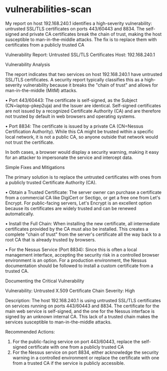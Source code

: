 # vulnerabilities-scan
My report on host 192.168.240.1 identifies a high-severity vulnerability: untrusted SSL/TLS certificates on ports 443/60443 and 8834. The self-signed and private CA certificates break the chain of trust, making the host susceptible to man-in-the-middle attacks. The fix is to replace them with certificates from a publicly trusted CA 

Vulnerability Report: Untrusted SSL/TLS Certificates
Host: 192.168.240.1

Vulnerability Analysis

The report indicates that two services on host 192.168.240.1 have untrusted SSL/TLS certificates. A security report typically classifies this as a high-severity vulnerability because it breaks the "chain of trust" and allows for man-in-the-middle (MitM) attacks.

• Port 443/60443: The certificate is self-signed, as the Subject (CN=laptop-pkep2uja) and the Issuer are identical. Self-signed certificates are not issued by a recognized Certificate Authority (CA) and are therefore not trusted by default in web browsers and operating systems.

• Port 8834: The certificate is issued by a private CA (CN=Nessus Certification Authority). While this CA might be trusted within a specific local network, it is not a public CA, so anyone outside that network would not trust the certificate.

In both cases, a browser would display a security warning, making it easy for an attacker to impersonate the service and intercept data.

Simple Fixes and Mitigations

The primary solution is to replace the untrusted certificates with ones from a publicly trusted Certificate Authority (CA).

• Obtain a Trusted Certificate: The server owner can purchase a certificate from a commercial CA like DigiCert or Sectigo, or get a free one from Let's Encrypt. For public-facing servers, Let's Encrypt is an excellent option because its certificates are widely trusted and can be renewed automatically.

• Install the Full Chain: When installing the new certificate, all intermediate certificates provided by the CA must also be installed. This creates a complete "chain of trust" from the server's certificate all the way back to a root CA that is already trusted by browsers.

• For the Nessus Service (Port 8834): Since this is often a local management interface, accepting the security risk in a controlled browser environment is an option. For a production environment, the Nessus documentation should be followed to install a custom certificate from a trusted CA.

Documenting the Critical Vulnerability

Vulnerability: Untrusted X.509 Certificate Chain
Severity: High

Description: The host 192.168.240.1 is using untrusted SSL/TLS certificates on services running on ports 443/60443 and 8834. The certificate for the main web service is self-signed, and the one for the Nessus interface is signed by an unknown internal CA. This lack of a trusted chain makes the services susceptible to man-in-the-middle attacks.

Recommended Actions:

1. For the public-facing service on port 443/60443, replace the self-signed certificate with one from a publicly trusted CA
2. For the Nessus service on port 8834, either acknowledge the security warning in a controlled environment or replace the certificate with one from a trusted CA if the service is publicly accessible.
